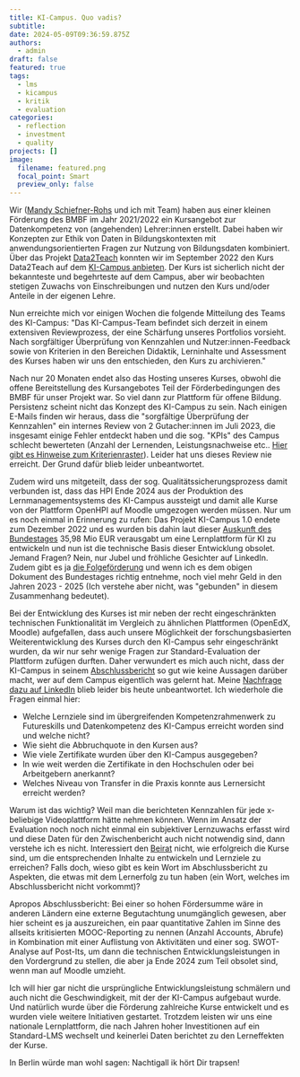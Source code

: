 ```yaml
---
title: KI-Campus. Quo vadis?
subtitle:
date: 2024-05-09T09:36:59.875Z
authors:
  - admin
draft: false
featured: true
tags:
  - lms
  - kicampus
  - kritik
  - evaluation
categories:
  - reflection
  - investment
  - quality
projects: []
image:
  filename: featured.png
  focal_point: Smart
  preview_only: false
---
```

Wir ([Mandy Schiefner-Rohs](https://sowi.rptu.de/fgs/paedagogik/team/mandy-schiefner-rohs/seite) und ich mit Team) haben aus einer kleinen Förderung des BMBF im Jahr 2021/2022 ein Kursangebot zur Datenkompetenz von (angehenden) Lehrer:innen erstellt. Dabei haben wir Konzepten zur Ethik von Daten in Bildungskontexten mit anwendungsorientierten Fragen zur Nutzung von Bildungsdaten kombiniert. Über das Projekt [Data2Teach](https://elmeb.org/data2teach/) konnten wir im September 2022 den Kurs Data2Teach auf dem [KI-Campus anbieten](https://ki-campus.org/courses/data2teach). Der Kurs ist sicherlich nicht der bekannteste und begehrteste auf dem Campus, aber wir beobachten stetigen Zuwachs von Einschreibungen und nutzen den Kurs und/oder Anteile in der eigenen Lehre.

Nun erreichte mich vor einigen Wochen die folgende Mitteilung des Teams des KI-Campus:
"Das KI-Campus-Team befindet sich derzeit in einem extensiven Reviewprozess, der eine Schärfung unseres Portfolios vorsieht. Nach sorgfältiger Überprüfung von Kennzahlen und Nutzer:innen-Feedback sowie von Kriterien in den Bereichen Didaktik, Lerninhalte und Assessment des Kurses haben wir uns den entschieden, den Kurs zu archivieren."

Nach nur 20 Monaten endet also das Hosting unseres Kurses, obwohl die offene Bereitstellung des Kursangebotes Teil der Förderbedingungen des BMBF für unser Projekt war. So viel dann zur Plattform für offene Bildung. Persistenz scheint nicht das Konzept des KI-Campus zu sein. Nach einigen E-Mails finden wir heraus, dass die "sorgfältige Überprüfung der Kennzahlen" ein internes Review von 2 Gutacher:innen im Juli 2023, die insgesamt einige Fehler entdeckt haben und die sog. "KPIs" des Campus schlecht bewerteten (Anzahl der Lernenden, Leistungsnachweise etc.. [Hier gibt es Hinweise zum Kriterienraster](https://www.zfhe.at/index.php/zfhe/article/view/1735/1115)). Leider hat uns dieses Review nie erreicht. Der Grund dafür blieb leider unbeantwortet.

Zudem wird uns mitgeteilt, dass der sog. Qualitätssicherungsprozess damit verbunden ist, dass das HPI Ende 2024 aus der Produktion des Lernmanagementsystems des KI-Campus aussteigt und damit alle Kurse von der Plattform OpenHPI auf Moodle umgezogen werden müssen. Nur um es noch einmal in Erinnerung zu rufen: Das Projekt KI-Campus 1.0 endete zum Dezember 2022 und es wurden bis dahin laut dieser [Auskunft des Bundestages](https://dserver.bundestag.de/btd/20/068/2006862.pdf) 35,98 Mio EUR verausgabt um eine Lernplattform für KI zu entwickeln und nun ist die technische Basis dieser Entwicklung obsolet. Jemand Fragen? Nein, nur Jubel und fröhliche Gesichter auf LinkedIn. Zudem gibt es ja [die Folgeförderung](https://www.heilbronn.dhbw.de/forschung-transfer/ki-kompetenzen/ki-campus-20/) und wenn ich es dem obigen Dokument des Bundestages richtig entnehme, noch viel mehr Geld in den Jahren 2023 - 2025 (Ich verstehe aber nicht, was "gebunden" in diesem Zusammenhang bedeutet).

Bei der Entwicklung des Kurses ist mir neben der recht eingeschränkten technischen Funktionalität im Vergleich zu ähnlichen Plattformen (OpenEdX, Moodle) aufgefallen, dass auch unsere Möglichkeit der forschungsbasierten Weiterentwicklung des Kurses durch den KI-Campus sehr eingeschränkt wurden, da wir nur sehr wenige Fragen zur Standard-Evaluation der Plattform zufügen durften. Daher verwundert es mich auch nicht, dass der KI-Campus in seinem [Abschlussbericht](https://ki-campus.org/sites/default/files/2023-06/2023-06_KI-Campus_1.0_%20Abschlussbericht.pdf) so gut wie keine Aussagen darüber macht, wer auf dem Campus eigentlich was gelernt hat. Meine [Nachfrage dazu auf LinkedIn](https://www.linkedin.com/feed/update/urn:li:ugcPost:7080127739369771008?commentUrn=urn%3Ali%3Acomment%3A%28ugcPost%3A7080127739369771008%2C7083324500682907648%29&dashCommentUrn=urn%3Ali%3Afsd_comment%3A%287083324500682907648%2Curn%3Ali%3AugcPost%3A7080127739369771008%29) blieb leider bis heute unbeantwortet. Ich wiederhole die Fragen einmal hier:

- Welche Lernziele sind im übergreifenden Kompetenzrahmenwerk zu Futureskills und Datenkompetenz des KI-Campus erreicht worden sind und welche nicht?
- Wie sieht die Abbruchquote in den Kursen aus?
- Wie viele Zertifikate wurden über den KI-Campus ausgegeben?
- In wie weit werden die Zertifikate in den Hochschulen oder bei Arbeitgebern anerkannt?
- Welches Niveau von Transfer in die Praxis konnte aus Lernersicht erreicht werden?

Warum ist das wichtig? Weil man die berichteten Kennzahlen für jede x-beliebige Videoplattform hätte nehmen können. Wenn im Ansatz der Evaluation noch noch nicht einmal ein subjektiver Lernzuwachs erfasst wird und diese Daten für den Zwischenbericht auch nicht notwendig sind, dann verstehe ich es nicht. Interessiert den [Beirat](https://ki-campus.org/beirat) nicht, wie erfolgreich die Kurse sind, um die entsprechenden Inhalte zu entwickeln und Lernziele zu erreichen? Falls doch, wieso gibt es kein Wort im Abschlussbericht zu Aspekten, die etwas mit dem Lernerfolg zu tun haben (ein Wort, welches im Abschlussbericht nicht vorkommt)?

Apropos Abschlussbericht: Bei einer so hohen Fördersumme wäre in anderen Ländern eine externe Begutachtung unumgänglich gewesen, aber hier scheint es ja auszureichen, ein paar quantitative Zahlen im Sinne des allseits kritisierten MOOC-Reporting zu nennen (Anzahl Accounts, Abrufe) in Kombination mit einer Auflistung von Aktivitäten und einer sog. SWOT-Analyse auf Post-Its, um dann die technischen Entwicklungsleistungen in den Vordergrund zu stellen, die aber ja Ende 2024 zum Teil obsolet sind, wenn man auf Moodle umzieht.

Ich will hier gar nicht die ursprüngliche Entwicklungsleistung schmälern und auch nicht die Geschwindigkeit, mit der der KI-Campus aufgebaut wurde. Und natürlich wurde über die Förderung zahlreiche Kurse entwickelt und es wurden viele weitere Initiativen gestartet. Trotzdem leisten wir uns eine nationale Lernplattform, die nach Jahren hoher Investitionen auf ein Standard-LMS wechselt und keinerlei Daten berichtet zu den Lerneffekten der Kurse.

In Berlin würde man wohl sagen: Nachtigall ik hört Dir trapsen!